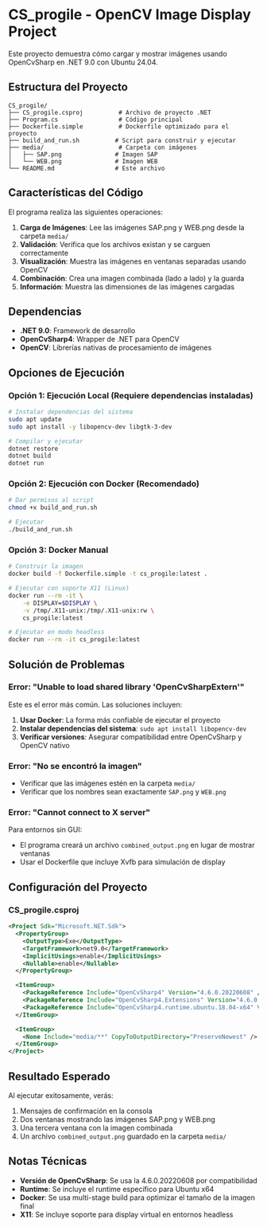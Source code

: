 # CS_progile - OpenCV Image Display Project

Este proyecto demuestra cómo cargar y mostrar imágenes usando OpenCvSharp en .NET 9.0 con Ubuntu 24.04.

## Estructura del Proyecto

```
CS_progile/
├── CS_progile.csproj          # Archivo de proyecto .NET
├── Program.cs                 # Código principal
├── Dockerfile.simple          # Dockerfile optimizado para el proyecto
├── build_and_run.sh          # Script para construir y ejecutar
├── media/                     # Carpeta con imágenes
│   ├── SAP.png               # Imagen SAP
│   └── WEB.png               # Imagen WEB
└── README.md                 # Este archivo
```

## Características del Código

El programa realiza las siguientes operaciones:

1. **Carga de Imágenes**: Lee las imágenes SAP.png y WEB.png desde la carpeta `media/`
2. **Validación**: Verifica que los archivos existan y se carguen correctamente
3. **Visualización**: Muestra las imágenes en ventanas separadas usando OpenCV
4. **Combinación**: Crea una imagen combinada (lado a lado) y la guarda
5. **Información**: Muestra las dimensiones de las imágenes cargadas

## Dependencias

- **.NET 9.0**: Framework de desarrollo
- **OpenCvSharp4**: Wrapper de .NET para OpenCV
- **OpenCV**: Librerías nativas de procesamiento de imágenes

## Opciones de Ejecución

### Opción 1: Ejecución Local (Requiere dependencias instaladas)

```bash
# Instalar dependencias del sistema
sudo apt update
sudo apt install -y libopencv-dev libgtk-3-dev

# Compilar y ejecutar
dotnet restore
dotnet build
dotnet run
```

### Opción 2: Ejecución con Docker (Recomendado)

```bash
# Dar permisos al script
chmod +x build_and_run.sh

# Ejecutar
./build_and_run.sh
```

### Opción 3: Docker Manual

```bash
# Construir la imagen
docker build -f Dockerfile.simple -t cs_progile:latest .

# Ejecutar con soporte X11 (Linux)
docker run --rm -it \
    -e DISPLAY=$DISPLAY \
    -v /tmp/.X11-unix:/tmp/.X11-unix:rw \
    cs_progile:latest

# Ejecutar en modo headless
docker run --rm -it cs_progile:latest
```

## Solución de Problemas

### Error: "Unable to load shared library 'OpenCvSharpExtern'"

Este es el error más común. Las soluciones incluyen:

1. **Usar Docker**: La forma más confiable de ejecutar el proyecto
2. **Instalar dependencias del sistema**: `sudo apt install libopencv-dev`
3. **Verificar versiones**: Asegurar compatibilidad entre OpenCvSharp y OpenCV nativo

### Error: "No se encontró la imagen"

- Verificar que las imágenes estén en la carpeta `media/`
- Verificar que los nombres sean exactamente `SAP.png` y `WEB.png`

### Error: "Cannot connect to X server"

Para entornos sin GUI:
- El programa creará un archivo `combined_output.png` en lugar de mostrar ventanas
- Usar el Dockerfile que incluye Xvfb para simulación de display

## Configuración del Proyecto

### CS_progile.csproj
```xml
<Project Sdk="Microsoft.NET.Sdk">
  <PropertyGroup>
    <OutputType>Exe</OutputType>
    <TargetFramework>net9.0</TargetFramework>
    <ImplicitUsings>enable</ImplicitUsings>
    <Nullable>enable</Nullable>
  </PropertyGroup>

  <ItemGroup>
    <PackageReference Include="OpenCvSharp4" Version="4.6.0.20220608" />
    <PackageReference Include="OpenCvSharp4.Extensions" Version="4.6.0.20220608" />
    <PackageReference Include="OpenCvSharp4.runtime.ubuntu.18.04-x64" Version="4.6.0.20220608" />
  </ItemGroup>

  <ItemGroup>
    <None Include="media/**" CopyToOutputDirectory="PreserveNewest" />
  </ItemGroup>
</Project>
```

## Resultado Esperado

Al ejecutar exitosamente, verás:

1. Mensajes de confirmación en la consola
2. Dos ventanas mostrando las imágenes SAP.png y WEB.png
3. Una tercera ventana con la imagen combinada
4. Un archivo `combined_output.png` guardado en la carpeta `media/`

## Notas Técnicas

- **Versión de OpenCvSharp**: Se usa la 4.6.0.20220608 por compatibilidad
- **Runtime**: Se incluye el runtime específico para Ubuntu x64
- **Docker**: Se usa multi-stage build para optimizar el tamaño de la imagen final
- **X11**: Se incluye soporte para display virtual en entornos headless